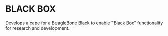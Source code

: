 
BLACK BOX
=========

Develops a cape for a BeagleBone Black to enable "Black 
Box" functionality for research and development. 



